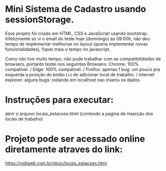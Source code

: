# Mini Sistema de Cadastro usando sessionStorage.

Esse projeto foi criado em HTML, CSS e JavaScript usando bootstrap. 
Infelizmente só vi o email do teste hoje (domningo) às 09:00h, não deu tempo de implementar melhorias no layout (queria implementar novas funcionalidades), fiquei mais o tempo no javascript.
  
Como não tive muito tempo, não pude trabalhar com as compatibilidades de browsers, portanto testei nos seguintes Browsers:
Chrome: 100% compatível. /
Edge: 100% compatível. /
Firefox: apenas 1 bug:  um pouco pra esquerda a posição do botão (+) de adicionar local de trabalho. /
internet explorer: alguns bugs: rodando em localhost nao inseriu os dados.

# Instruções para executar: 
abrir o arquivo locais_estacoes.html (contendo a pagina de inserção dos locais de trabalho)

# Projeto pode ser acessado online diretamente atraves do link:
https://vidiweb.com.br/obuc/locais_estacoes.html
